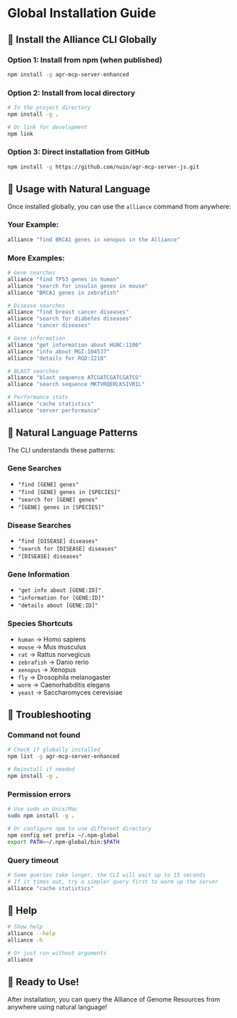 # Global Installation Guide

## 🚀 Install the Alliance CLI Globally

### Option 1: Install from npm (when published)
```bash
npm install -g agr-mcp-server-enhanced
```

### Option 2: Install from local directory
```bash
# In the project directory
npm install -g .

# Or link for development
npm link
```

### Option 3: Direct installation from GitHub
```bash
npm install -g https://github.com/nuin/agr-mcp-server-js.git
```

## 🧬 Usage with Natural Language

Once installed globally, you can use the `alliance` command from anywhere:

### Your Example:
```bash
alliance "find BRCA1 genes in xenopus in the Alliance"
```

### More Examples:
```bash
# Gene searches
alliance "find TP53 genes in human"
alliance "search for insulin genes in mouse" 
alliance "BRCA1 genes in zebrafish"

# Disease searches  
alliance "find breast cancer diseases"
alliance "search for diabetes diseases"
alliance "cancer diseases"

# Gene information
alliance "get information about HGNC:1100"
alliance "info about MGI:104537" 
alliance "details for RGD:2218"

# BLAST searches
alliance "blast sequence ATCGATCGATCGATCG"
alliance "search sequence MKTVRQERLKSIVRIL"

# Performance stats
alliance "cache statistics"
alliance "server performance"
```

## 🎯 Natural Language Patterns

The CLI understands these patterns:

### Gene Searches
- `"find [GENE] genes"`
- `"find [GENE] genes in [SPECIES]"`
- `"search for [GENE] genes"`
- `"[GENE] genes in [SPECIES]"`

### Disease Searches  
- `"find [DISEASE] diseases"`
- `"search for [DISEASE] diseases"`
- `"[DISEASE] diseases"`

### Gene Information
- `"get info about [GENE:ID]"`
- `"information for [GENE:ID]"`
- `"details about [GENE:ID]"`

### Species Shortcuts
- `human` → Homo sapiens
- `mouse` → Mus musculus  
- `rat` → Rattus norvegicus
- `zebrafish` → Danio rerio
- `xenopus` → Xenopus
- `fly` → Drosophila melanogaster
- `worm` → Caenorhabditis elegans
- `yeast` → Saccharomyces cerevisiae

## 🔧 Troubleshooting

### Command not found
```bash
# Check if globally installed
npm list -g agr-mcp-server-enhanced

# Reinstall if needed
npm install -g .
```

### Permission errors
```bash
# Use sudo on Unix/Mac
sudo npm install -g .

# Or configure npm to use different directory
npm config set prefix ~/.npm-global
export PATH=~/.npm-global/bin:$PATH
```

### Query timeout
```bash
# Some queries take longer, the CLI will wait up to 15 seconds
# If it times out, try a simpler query first to warm up the server
alliance "cache statistics"
```

## 📖 Help
```bash
# Show help
alliance --help
alliance -h

# Or just run without arguments
alliance
```

## 🎉 Ready to Use!

After installation, you can query the Alliance of Genome Resources from anywhere using natural language!